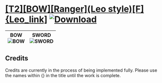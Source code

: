 # [\[T2\]\[BOW\]\[Ranger\]\(Leo style\)\[F\]{Leo_link\]](https://git.io/JElUr) [![Download](https://img.shields.io/badge/Download--red?style=social&logo=github)](https://git.io/JElUS)

| <b>BOW</b><br/><img alt="BOW" src="https://git.io/JElJt"/> | <b>SWORD</b><br/><img alt="SWORD" src="https://git.io/JElJH"/> |
| :---: | :---: |

## Credits

Credits are currently in the process of being implemented fully. Please use the names within {} in the title until the work is complete.

